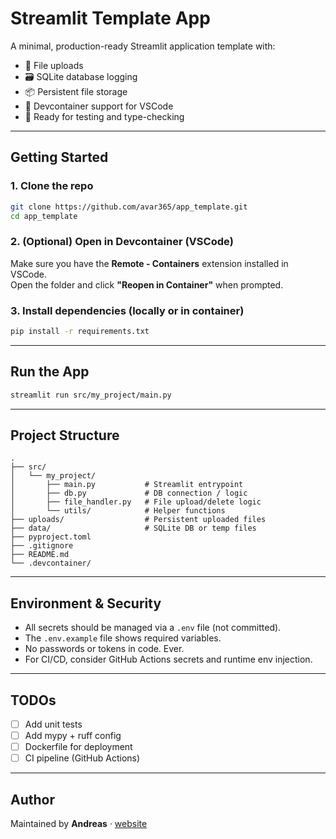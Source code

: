 # Streamlit Template App

A minimal, production-ready Streamlit application template with:

- 📁 File uploads
- 🗃 SQLite database logging
- 📦 Persistent file storage
- 🚀 Devcontainer support for VSCode
- 🧪 Ready for testing and type-checking

---

## Getting Started

### 1. Clone the repo

```bash
git clone https://github.com/avar365/app_template.git
cd app_template
```

### 2. (Optional) Open in Devcontainer (VSCode)

Make sure you have the **Remote - Containers** extension installed in VSCode.  
Open the folder and click **"Reopen in Container"** when prompted.

### 3. Install dependencies (locally or in container)

```bash
pip install -r requirements.txt
```

---

## Run the App

```bash
streamlit run src/my_project/main.py
```

---

## Project Structure

```
.
├── src/
│   └── my_project/
│       ├── main.py           # Streamlit entrypoint
│       ├── db.py             # DB connection / logic
│       ├── file_handler.py   # File upload/delete logic
│       └── utils/            # Helper functions
├── uploads/                  # Persistent uploaded files
├── data/                     # SQLite DB or temp files
├── pyproject.toml
├── .gitignore
├── README.md
└── .devcontainer/
```

---

## Environment & Security

- All secrets should be managed via a `.env` file (not committed).
- The `.env.example` file shows required variables.
- No passwords or tokens in code. Ever.
- For CI/CD, consider GitHub Actions secrets and runtime env injection.

---

## TODOs

- [ ] Add unit tests
- [ ] Add mypy + ruff config
- [ ] Dockerfile for deployment
- [ ] CI pipeline (GitHub Actions)

---

## Author

Maintained by **Andreas** · [website](https://)
